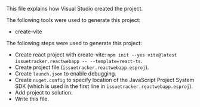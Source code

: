 This file explains how Visual Studio created the project.

The following tools were used to generate this project:
- create-vite

The following steps were used to generate this project:
- Create react project with create-vite: `npm init --yes vite@latest issuetracker.reactwebapp -- --template=react-ts`.
- Create project file (`issuetracker.reactwebapp.esproj`).
- Create `launch.json` to enable debugging.
- Create `nuget.config` to specify location of the JavaScript Project System SDK (which is used in the first line in `issuetracker.reactwebapp.esproj`).
- Add project to solution.
- Write this file.
